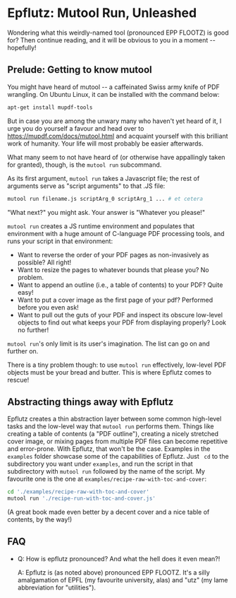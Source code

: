
# Epflutz: Mutool Run, Unleashed

Wondering what this weirdly-named tool (pronounced EPP FLOOTZ) is good for? Then continue reading, and it will be obvious to you in a moment -- hopefully!

## Prelude: Getting to know mutool

You might have heard of mutool -- a caffeinated Swiss army knife of PDF wrangling. On Ubuntu Linux, it can be installed with the command below:
  
```sh
apt-get install mupdf-tools
``` 

But in case you are among the unwary many who haven't yet heard of it, I urge you do yourself a favour and head over to https://mupdf.com/docs/mutool.html and acquaint yourself with this brilliant work of humanity. Your life will most probably be easier afterwards.

What many seem to not have heard of (or otherwise have appallingly taken for granted), though, is the `mutool run` subcommand.

As its first argument, `mutool run` takes a Javascript file; the rest of arguments serve as "script arguments" to that .JS file:

```sh
mutool run filename.js scriptArg_0 scriptArg_1 ... # et cetera
```

"What next?" you might ask. Your answer is "Whatever you please!"

`mutool run` creates a JS runtime environment and populates that environment with a huge amount of C-language PDF processing tools, and runs your script in that environment:

- Want to reverse the order of your PDF pages as non-invasively as possible? All right! 
- Want to resize the pages to whatever bounds that please you? No problem.
- Want to append an outline (i.e., a table of contents) to your PDF? Quite easy!
- Want to put a cover image as the first page of your pdf? Performed before you even ask!
- Want to pull out the guts of your PDF and inspect its obscure low-level objects to find out what keeps your PDF from displaying properly? Look no further! 

`mutool run`'s only limit is its user's imagination. The list can go on and further on.

There is a tiny problem though: to use `mutool run` effectively, low-level PDF objects must be your bread and butter. This is where Epflutz comes to rescue!

## Abstracting things away with Epflutz

Epflutz creates a thin abstraction layer between some common high-level tasks and the low-level way that `mutool run` performs them. Things like creating a table of contents (a "PDF outline"), creating a nicely stretched cover image, or mixing pages from multiple PDF files can become repetitive and error-prone. With Epflutz, that won't be the case. Examples in the `examples` folder showcase some of the capabilities of Epflutz. Just ` cd` to the subdirectory you want under `examples`, and run the script in that subdirectory with `mutool run` followed by the name of the script. My favourite one is the one at `examples/recipe-raw-with-toc-and-cover`:
  
```sh
cd './examples/recipe-raw-with-toc-and-cover'
mutool run './recipe-run-with-toc-and-cover.js'

``` 

(A great book made even better by a decent cover and a nice table of contents, by the way!) 
    
## FAQ

-  Q: How is epflutz pronounced? And what the hell does it even mean?!

   A: Epflutz is (as noted above) pronounced EPP FLOOTZ. It's a silly amalgamation of EPFL (my favourite university, alas) and "utz" (my lame abbreviation for "utilities"). 

